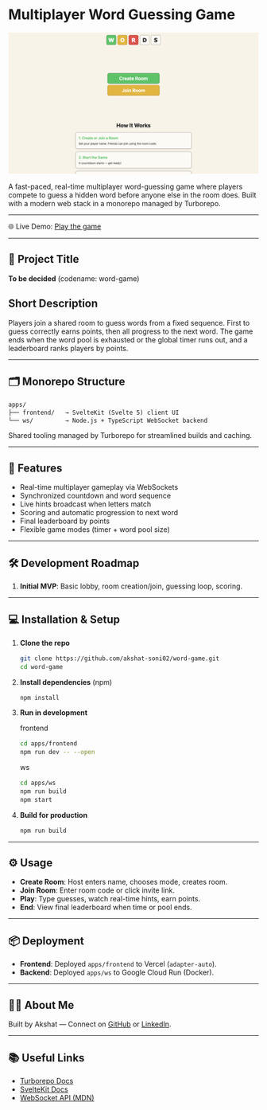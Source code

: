 # Multiplayer Word Guessing Game

![word-game](statics/images/word-game-home.png)

A fast-paced, real-time multiplayer word-guessing game where players compete to guess a hidden word before anyone else in the room does. Built with a modern web stack in a monorepo managed by Turborepo.

---

🌐 Live Demo: [Play the game](https://word-game-jade.vercel.app)

---

## 📌 Project Title

**To be decided** (codename: word-game)

##  Short Description

Players join a shared room to guess words from a fixed sequence. First to guess correctly earns points, then all progress to the next word. The game ends when the word pool is exhausted or the global timer runs out, and a leaderboard ranks players by points.

---

## 🗂️ Monorepo Structure

```
apps/
├── frontend/   → SvelteKit (Svelte 5) client UI
└── ws/         → Node.js + TypeScript WebSocket backend
```

Shared tooling managed by Turborepo for streamlined builds and caching.

---

## 🚀 Features

- Real-time multiplayer gameplay via WebSockets
- Synchronized countdown and word sequence
- Live hints broadcast when letters match
- Scoring and automatic progression to next word
- Final leaderboard by points
- Flexible game modes (timer + word pool size)

---

## 🛠️ Development Roadmap

1. **Initial MVP**: Basic lobby, room creation/join, guessing loop, scoring.

---

## 💻 Installation & Setup

1. **Clone the repo**
   ```bash
   git clone https://github.com/akshat-soni02/word-game.git
   cd word-game
   ```
2. **Install dependencies** (npm)
   ```bash
   npm install
   ```
3. **Run in development**

   frontend
   ```bash
   cd apps/frontend
   npm run dev -- --open
   ```

   ws
   ```bash
   cd apps/ws
   npm run build
   npm start
   ```

4. **Build for production**
   ```bash
   npm run build
   ```

---

## ⚙️ Usage

- **Create Room**: Host enters name, chooses mode, creates room.
- **Join Room**: Enter room code or click invite link.
- **Play**: Type guesses, watch real-time hints, earn points.
- **End**: View final leaderboard when time or pool ends.

---

## 📦 Deployment

- **Frontend**: Deployed `apps/frontend` to Vercel (`adapter-auto`).
- **Backend**: Deployed `apps/ws` to Google Cloud Run (Docker).

---

## 🙋‍♂️ About Me

Built by Akshat — Connect on [GitHub](https://github.com/akshat-soni02) or [LinkedIn](https://linkedin.com/in/-akshat-soni).

---

## 📚 Useful Links

- [Turborepo Docs](https://turborepo.org/docs)
- [SvelteKit Docs](https://kit.svelte.dev/docs)
- [WebSocket API (MDN)](https://developer.mozilla.org/docs/Web/API/WebSockets_API)

